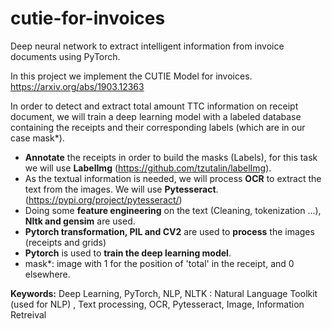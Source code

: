 # cutie-for-invoices
Deep neural network to extract intelligent information from invoice documents using PyTorch.

In this project we implement the CUTIE Model for invoices. https://arxiv.org/abs/1903.12363



In order to detect and extract total amount TTC information on receipt document, we will train a deep learning model with a labeled database containing the receipts and their corresponding labels (which are in our case mask*). 

 - **Annotate** the receipts in order to build the masks (Labels), for this task we will use **LabelImg** (https://github.com/tzutalin/labelImg).
 - As the textual information is needed, we will process **OCR** to extract the text from the images. We will use **Pytesseract**.(https://pypi.org/project/pytesseract/)
 - Doing some **feature engineering** on the text (Cleaning, tokenization ...), **Nltk and gensim** are used.
 - **Pytorch transformation, PIL and CV2** are used to **process** the images (receipts and grids)
 - **Pytorch** is used to **train the deep learning model**.
 - mask*: image with 1 for the position of 'total' in the receipt, and 0 elsewhere.


**Keywords:** Deep Learning, PyTorch, NLP, NLTK : Natural Language Toolkit (used for NLP) , Text processing, OCR, Pytesseract, Image, Information Retreival
